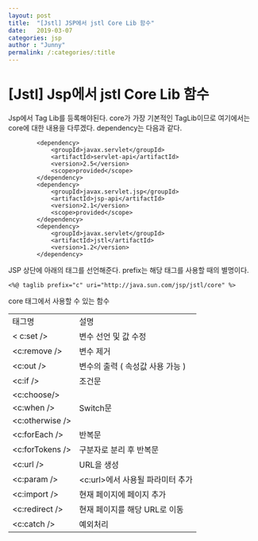 ```yaml
---
layout: post
title:  "[Jstl] JSP에서 jstl Core Lib 함수"
date:   2019-03-07
categories: jsp
author : "Junny"
permalink: /:categories/:title
---
```

# [Jstl] Jsp에서 jstl Core Lib 함수

Jsp에서 Tag Lib를 등록해야된다.
core가 가장 기본적인 TagLib이므로 여기에서는 core에 대한 내용을 다루겠다.
dependency는 다음과 같다.
~~~
		<dependency>
			<groupId>javax.servlet</groupId>
			<artifactId>servlet-api</artifactId>
			<version>2.5</version>
			<scope>provided</scope>
		</dependency>
		<dependency>
			<groupId>javax.servlet.jsp</groupId>
			<artifactId>jsp-api</artifactId>
			<version>2.1</version>
			<scope>provided</scope>
		</dependency>
		<dependency>
			<groupId>javax.servlet</groupId>
			<artifactId>jstl</artifactId>
			<version>1.2</version>
		</dependency>
~~~

JSP 상단에 아래의 태그를 선언해준다. prefix는 해당 태그를 사용할 때의 별명이다.
~~~
<%@ taglib prefix="c" uri="http://java.sun.com/jsp/jstl/core" %>
~~~
core 태그에서 사용할 수 있는 함수

<table>
	<tr>
		<td>태그명</td>
		<td>설명</td>
	</tr>
    	<tr>
        	<td> &lt; c:set /></td>
        	<td> 변수 선언 및 값 수정</td>
    	</tr>
    	<tr>
        	<td>&lt;c:remove /> </td>
        	<td> 변수 제거</td>
    	</tr>
    	<tr>
        	<td> &lt;c:out /> </td>
        	<td> 변수의 출력 ( 속성값 사용 가능 )</td>
    	</tr>
    	<tr>
        	<td>  &lt;c:if />  </td>
        	<td> 조건문</td>
    	</tr>
    	<tr>
        	<td> 
        				&lt;c:choose/>  
		</td>
        	<td rowspan="3"> Switch문</td>
    	</tr>
    	<tr>
        	<td> 
			&lt;c:when />
		</td>
    	</tr>
    	<tr>
        	<td> 
			&lt;c:otherwise />  
		</td>
    	</tr>
    	<tr>
        	<td> 
			&lt;c:forEach />
			</td>
				<td> 
			반복문
			</td>
    	</tr>
    	<tr>
        	<td> 
			&lt;c:forTokens /> 
			</td>
				<td> 
				구분자로 분리 후 반복문 
			</td>
    	</tr>
    	    	<tr>
        	<td> 
			&lt;c:url />
			</td>
				<td> 
				URL을 생성
			</td>
    	</tr>
    	<tr>
        	<td> 
			&lt;c:param /> 
			</td>
				<td> 
				&lt;c:url>에서 사용될 파라미터 추가 
			</td>
    	</tr>    	
    	<tr>
        	<td> 
			&lt;c:import /> 
			</td>
				<td> 
				현재 페이지에 페이지 추가
			</td>
    	</tr>
    	<tr>
        	<td> 
			&lt;c:redirect />
			</td>
				<td> 
				현재 페이지를 해당 URL로 이동
			</td>
    	</tr>
    	<tr>
        	<td> &lt;c:catch /> </td>
        	<td> 예외처리</td>
    	</tr>
</table>
